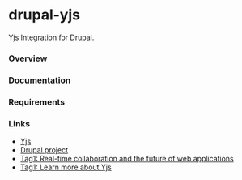 # drupal-yjs

Yjs Integration for Drupal.

### Overview

### Documentation

### Requirements

### Links

* [Yjs](https://github.com/yjs/yjs)
* [Drupal project](https://www.drupal.org/project/yjs)
* [Tag1: Real-time collaboration and the future of web applications](https://www.tag1consulting.com/blog/real-time-collaboration-and-future-web-applications)
* [Tag1: Learn more about Yjs](https://www.tag1consulting.com/yjs-podcasts-blogs-conference-presentations-more)
